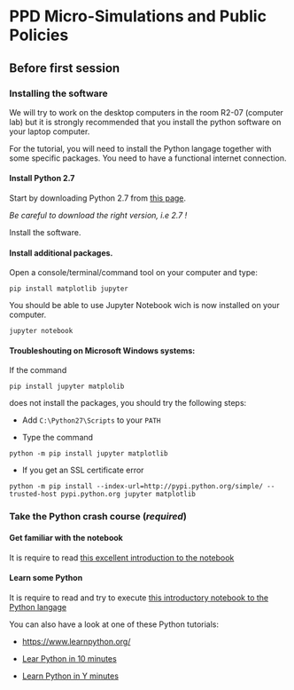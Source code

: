 # PPD Micro-Simulations and Public Policies

## Before first session

### Installing the software

We will try to work on the desktop computers in the room R2-07 (computer lab) but it is strongly recommended that you install the python software on your laptop computer.

For the tutorial, you will need to install the Python langage together with some specific packages. You need to have a functional internet connection.

#### Install Python 2.7

Start by downloading Python 2.7 from [this page](https://www.python.org/downloads/).

*Be careful to download the right version, i.e 2.7 !*

Install the software.

#### Install additional packages.
  Open a console/terminal/command tool on your computer and type:
  ```shell
  pip install matplotlib jupyter
  ```
  You should be able to use Jupyter Notebook wich is now installed on your computer.

  ```
  jupyter notebook
  ```

#### Troubleshouting on Microsoft Windows systems:

 If the command

```
pip install jupyter matplolib
```

 does not install the packages, you should try the following steps:

  - Add `C:\Python27\Scripts` to your `PATH`

  - Type the command
```
python -m pip install jupyter matplotlib
```
  - If  you get an SSL certificate error
```
python -m pip install --index-url=http://pypi.python.org/simple/ --trusted-host pypi.python.org jupyter matplotlib
```

### Take the Python crash course (*required*)

#### Get familiar with the notebook

It is require to read [this excellent introduction to the notebook](http://nbviewer.jupyter.org/github/ipython-books/minibook-2nd-code/blob/master/chapter1/13-nbui.ipynb)

#### Learn some Python

It is require to read and try to execute [this introductory notebook to the Python langage](http://nbviewer.jupyter.org/github/ipython-books/minibook-2nd-code/blob/master/chapter1/14-python.ipynb)

You can also have a look at one of these Python tutorials:
  - https://www.learnpython.org/

  - [Lear Python in 10 minutes](https://www.stavros.io/tutorials/python/)

  - [Learn Python in Y minutes](https://learnxinyminutes.com/docs/python/)

